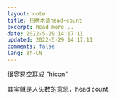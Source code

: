 ```yaml
---
layout: note
title: 招聘术语head-count
excerpt: Read more...
date: 2022-5-29 14:17:11
updated: 2022-5-29 14:17:11
comments: false
lang: zh-CN
---
```


很容易空耳成 "hicon"

其实就是人头数的意思，head count.
  